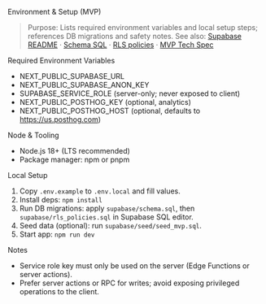 Environment & Setup (MVP)

> Purpose: Lists required environment variables and local setup steps; references DB migrations and safety notes.
> See also: [Supabase README](../supabase/README.md) · [Schema SQL](../supabase/schema.sql) · [RLS policies](../supabase/rls_policies.sql) · [MVP Tech Spec](../docs/MVP_TECH_SPEC.md)

Required Environment Variables
- NEXT_PUBLIC_SUPABASE_URL
- NEXT_PUBLIC_SUPABASE_ANON_KEY
- SUPABASE_SERVICE_ROLE (server-only; never exposed to client)
- NEXT_PUBLIC_POSTHOG_KEY (optional, analytics)
- NEXT_PUBLIC_POSTHOG_HOST (optional, defaults to https://us.posthog.com)

Node & Tooling
- Node.js 18+ (LTS recommended)
- Package manager: npm or pnpm

Local Setup
1) Copy `.env.example` to `.env.local` and fill values.
2) Install deps: `npm install`
3) Run DB migrations: apply `supabase/schema.sql`, then `supabase/rls_policies.sql` in Supabase SQL editor.
4) Seed data (optional): run `supabase/seed/seed_mvp.sql`.
5) Start app: `npm run dev`

Notes
- Service role key must only be used on the server (Edge Functions or server actions).
- Prefer server actions or RPC for writes; avoid exposing privileged operations to the client.

